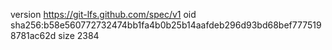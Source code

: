 version https://git-lfs.github.com/spec/v1
oid sha256:b58e560772732474bb1fa4b0b25b14aafdeb296d93bd68bef7775198781ac62d
size 2384

